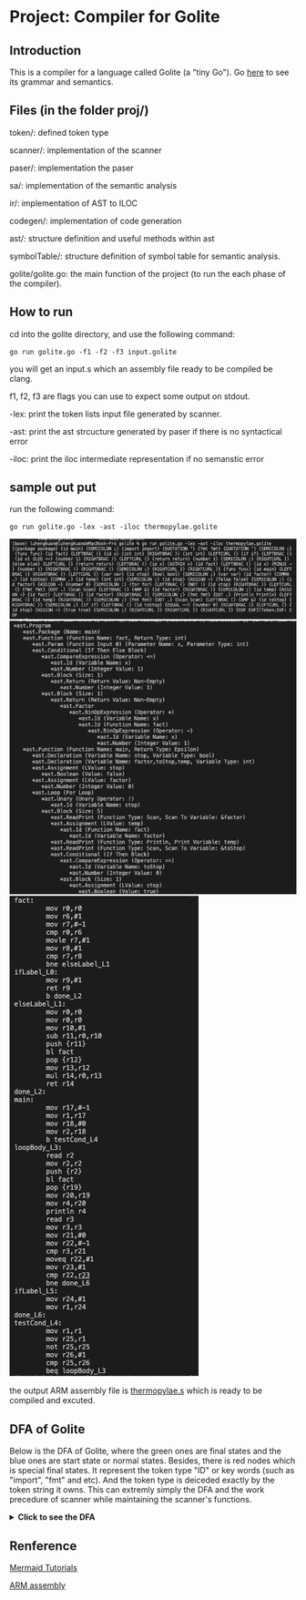 # Project: Compiler for Golite

## Introduction

This is a compiler for a language called Golite (a "tiny Go"). Go [here](https://classes.cs.uchicago.edu/archive/2021/fall/51300-1/assignments/overview/index.html) to see its grammar and semantics.

## Files (in the folder proj/)


token/: defined token type

scanner/: implementation of the scanner

paser/: implementation the paser

sa/: implementation of the semantic analysis

ir/: implementation of AST to ILOC

codegen/: implementation of code generation

ast/: structure definition and useful methods within ast

symbolTable/: structure definition of symbol table for semantic analysis.

golite/golite.go: the main function of the project (to run the each phase of the compiler).

## How to run

cd into the golite directory, and use the following command:

```shell
go run golite.go -f1 -f2 -f3 input.golite
```

you will get an input.s which an assembly file ready to be compiled be clang.

f1, f2, f3 are flags you can use to expect some output on stdout.

-lex: print the token lists input file generated by scanner.

-ast: print the ast strcucture generated by paser if there is no syntactical error

-iloc: print the iloc intermediate representation if no semanstic error

## sample out put

run the following command:

```Shell
go run golite.go -lex -ast -iloc thermopylae.golite
```

![plot](proj/golite/output/lex.png)
![plot](proj/golite/output/ast.png)
![plot](proj/golite/output/iloc.png)

the output ARM assembly file is [thermopylae.s](https://github.com/hklu21/Compiler/blob/main/proj/golite/thermopylae.s) which is ready to be compiled and excuted.

## DFA of Golite

Below is the DFA of Golite, where the green ones are final states and the blue ones are start state or normal states. Besides, there is red nodes which is special final states. It represent the token type "ID" or key words (such as "import", "fmt" and etc). And the token type is deiceded exactly by the token string it owns. This can extremly simply the DFA and the work precedure of scanner while maintaining the scanner's functions.

<details>
<summary><b>Click to see the DFA</b></summary>

![DFA of Golite](https://i.ibb.co/rtfnsqP/ey-Jjb2-Rl-Ijoi-Z3-Jhc-Ggg-TFJcbi-Ag-ICAw-KCh-Td-GFyd-Ckp-IC0t-XCIn-ICcgf-CAn-XFx0-Jy-B8-ICdc-XG4n-X.jpg).

</details>

## Renference

[Mermaid Tutorials](https://mermaid-js.github.io/mermaid/#/Tutorials?id=live-editor-tutorials)

[ARM assembly](http://www.cburch.com/books/arm/)